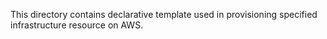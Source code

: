 This directory contains declarative template used in provisioning specified infrastructure resource on AWS.
